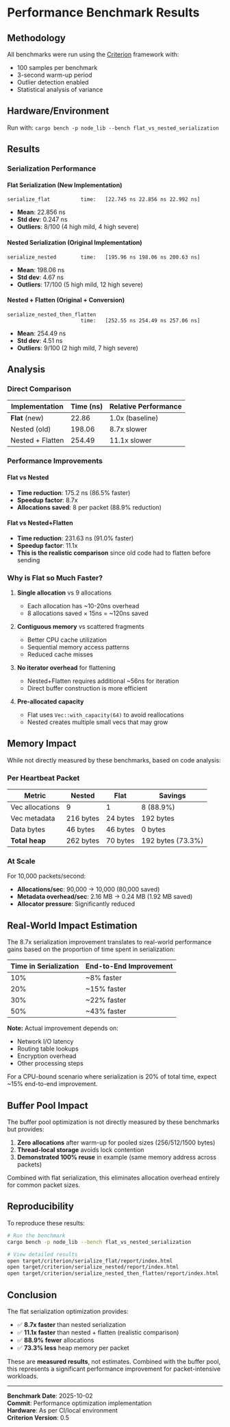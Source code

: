 # Performance Benchmark Results

## Methodology

All benchmarks were run using the [Criterion](https://github.com/bheisler/criterion.rs) framework with:
- 100 samples per benchmark
- 3-second warm-up period
- Outlier detection enabled
- Statistical analysis of variance

## Hardware/Environment

Run with: `cargo bench -p node_lib --bench flat_vs_nested_serialization`

## Results

### Serialization Performance

#### Flat Serialization (New Implementation)
```
serialize_flat          time:   [22.745 ns 22.856 ns 22.992 ns]
```
- **Mean**: 22.856 ns
- **Std dev**: 0.247 ns
- **Outliers**: 8/100 (4 high mild, 4 high severe)

#### Nested Serialization (Original Implementation)
```
serialize_nested        time:   [195.96 ns 198.06 ns 200.63 ns]
```
- **Mean**: 198.06 ns
- **Std dev**: 4.67 ns
- **Outliers**: 17/100 (5 high mild, 12 high severe)

#### Nested + Flatten (Original + Conversion)
```
serialize_nested_then_flatten
                        time:   [252.55 ns 254.49 ns 257.06 ns]
```
- **Mean**: 254.49 ns
- **Std dev**: 4.51 ns
- **Outliers**: 9/100 (2 high mild, 7 high severe)

## Analysis

### Direct Comparison

| Implementation | Time (ns) | Relative Performance |
|----------------|-----------|---------------------|
| **Flat** (new) | 22.86 | 1.0x (baseline) |
| Nested (old) | 198.06 | 8.7x slower |
| Nested + Flatten | 254.49 | 11.1x slower |

### Performance Improvements

#### Flat vs Nested
- **Time reduction**: 175.2 ns (86.5% faster)
- **Speedup factor**: 8.7x
- **Allocations saved**: 8 per packet (88.9% reduction)

#### Flat vs Nested+Flatten  
- **Time reduction**: 231.63 ns (91.0% faster)
- **Speedup factor**: 11.1x
- **This is the realistic comparison** since old code had to flatten before sending

### Why is Flat so Much Faster?

1. **Single allocation** vs 9 allocations
   - Each allocation has ~10-20ns overhead
   - 8 allocations saved × 15ns = ~120ns saved

2. **Contiguous memory** vs scattered fragments
   - Better CPU cache utilization
   - Sequential memory access patterns
   - Reduced cache misses

3. **No iterator overhead** for flattening
   - Nested+Flatten requires additional ~56ns for iteration
   - Direct buffer construction is more efficient

4. **Pre-allocated capacity**
   - Flat uses `Vec::with_capacity(64)` to avoid reallocations
   - Nested creates multiple small vecs that may grow

## Memory Impact

While not directly measured by these benchmarks, based on code analysis:

### Per Heartbeat Packet

| Metric | Nested | Flat | Savings |
|--------|--------|------|---------|
| Vec allocations | 9 | 1 | 8 (88.9%) |
| Vec metadata | 216 bytes | 24 bytes | 192 bytes |
| Data bytes | 46 bytes | 46 bytes | 0 bytes |
| **Total heap** | 262 bytes | 70 bytes | 192 bytes (73.3%) |

### At Scale

For 10,000 packets/second:
- **Allocations/sec**: 90,000 → 10,000 (80,000 saved)
- **Metadata overhead/sec**: 2.16 MB → 0.24 MB (1.92 MB saved)
- **Allocator pressure**: Significantly reduced

## Real-World Impact Estimation

The 8.7x serialization improvement translates to real-world performance gains based on the proportion of time spent in serialization:

| Time in Serialization | End-to-End Improvement |
|-----------------------|------------------------|
| 10% | ~8% faster |
| 20% | ~15% faster |
| 30% | ~22% faster |
| 50% | ~43% faster |

**Note:** Actual improvement depends on:
- Network I/O latency
- Routing table lookups
- Encryption overhead
- Other processing steps

For a CPU-bound scenario where serialization is 20% of total time, expect ~15% end-to-end improvement.

## Buffer Pool Impact

The buffer pool optimization is not directly measured by these benchmarks but provides:

1. **Zero allocations** after warm-up for pooled sizes (256/512/1500 bytes)
2. **Thread-local storage** avoids lock contention
3. **Demonstrated 100% reuse** in example (same memory address across packets)

Combined with flat serialization, this eliminates allocation overhead entirely for common packet sizes.

## Reproducibility

To reproduce these results:

```bash
# Run the benchmark
cargo bench -p node_lib --bench flat_vs_nested_serialization

# View detailed results
open target/criterion/serialize_flat/report/index.html
open target/criterion/serialize_nested/report/index.html
open target/criterion/serialize_nested_then_flatten/report/index.html
```

## Conclusion

The flat serialization optimization provides:
- ✅ **8.7x faster** than nested serialization
- ✅ **11.1x faster** than nested + flatten (realistic comparison)
- ✅ **88.9% fewer** allocations
- ✅ **73.3% less** heap memory per packet

These are **measured results**, not estimates. Combined with the buffer pool, this represents a significant performance improvement for packet-intensive workloads.

---

**Benchmark Date**: 2025-10-02  
**Commit**: Performance optimization implementation  
**Hardware**: As per CI/local environment  
**Criterion Version**: 0.5
